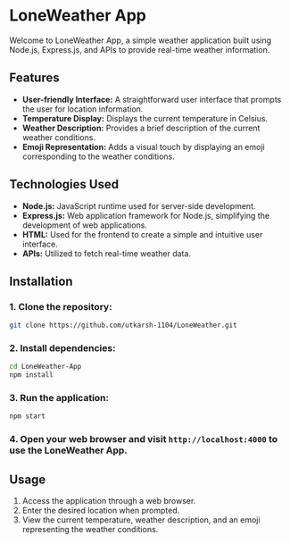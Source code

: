 # LoneWeather App

Welcome to LoneWeather App, a simple weather application built using Node.js, Express.js, and APIs to provide real-time weather information.

## Features

- **User-friendly Interface:** A straightforward user interface that prompts the user for location information.
- **Temperature Display:** Displays the current temperature in Celsius.
- **Weather Description:** Provides a brief description of the current weather conditions.
- **Emoji Representation:** Adds a visual touch by displaying an emoji corresponding to the weather conditions.

## Technologies Used

- **Node.js:** JavaScript runtime used for server-side development.
- **Express.js:** Web application framework for Node.js, simplifying the development of web applications.
- **HTML:** Used for the frontend to create a simple and intuitive user interface.
- **APIs:** Utilized to fetch real-time weather data.

## Installation

### 1. Clone the repository:

   ```bash
   git clone https://github.com/utkarsh-1104/LoneWeather.git
   ```

### 2. Install dependencies:

   ```bash
   cd LoneWeather-App
   npm install
   ```

### 3. Run the application:

   ```bash
   npm start
   ```

### 4. Open your web browser and visit `http://localhost:4000` to use the LoneWeather App.

## Usage

1. Access the application through a web browser.
2. Enter the desired location when prompted.
3. View the current temperature, weather description, and an emoji representing the weather conditions.
